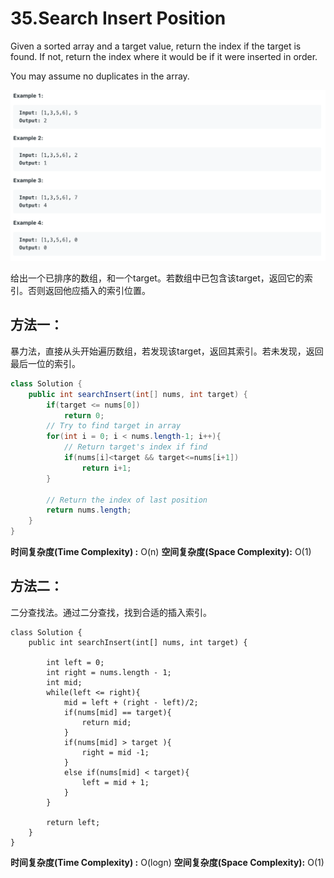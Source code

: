 # 35.Search Insert Position

Given a sorted array and a target value, return the index if the target is found. If not, return the index where it would be if it were inserted in order.

You may assume no duplicates in the array.

![](.gitbook/assets/image%20%2821%29.png)

给出一个已排序的数组，和一个target。若数组中已包含该target，返回它的索引。否则返回他应插入的索引位置。

## 方法一：

暴力法，直接从头开始遍历数组，若发现该target，返回其索引。若未发现，返回最后一位的索引。

```java
class Solution {
    public int searchInsert(int[] nums, int target) {
        if(target <= nums[0])
            return 0;
        // Try to find target in array
        for(int i = 0; i < nums.length-1; i++){
            // Return target's index if find
            if(nums[i]<target && target<=nums[i+1])
                return i+1;
        }
        
        // Return the index of last position
        return nums.length;
    }
}
```

**时间复杂度\(Time Complexity\) :** O\(n\)          **空间复杂度\(Space Complexity\):** O\(1\)

## 方法二：

二分查找法。通过二分查找，找到合适的插入索引。

```text
class Solution {
    public int searchInsert(int[] nums, int target) {
        
        int left = 0;
        int right = nums.length - 1;
        int mid;
        while(left <= right){
            mid = left + (right - left)/2;
            if(nums[mid] == target){
                return mid;
            }
            if(nums[mid] > target ){
                right = mid -1;
            }
            else if(nums[mid] < target){
                left = mid + 1;
            }
        }
        
        return left;
    }
}
```

**时间复杂度\(Time Complexity\) :** O\(logn\)          **空间复杂度\(Space Complexity\):** O\(1\)


